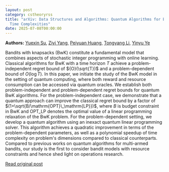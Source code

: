 ```yaml
---
layout: post
category: cstheoryrss
title: "arXiv: Data Structures and Algorithms: Quantum Algorithms for Bandits with Knapsacks with Improved Regret and
  Time Complexities"
date: 2025-07-08T00:00:00
---
```


**Authors:** [Yuexin Su](https://dblp.uni-trier.de/search?q=Yuexin+Su), [Ziyi Yang](https://dblp.uni-trier.de/search?q=Ziyi+Yang), [Peiyuan Huang](https://dblp.uni-trier.de/search?q=Peiyuan+Huang), [Tongyang Li](https://dblp.uni-trier.de/search?q=Tongyang+Li), [Yinyu Ye](https://dblp.uni-trier.de/search?q=Yinyu+Ye)

Bandits with knapsacks (BwK) constitute a fundamental model that combines
aspects of stochastic integer programming with online learning. Classical
algorithms for BwK with a time horizon $T$ achieve a problem-independent regret
bound of ${O}(\sqrt{T})$ and a problem-dependent bound of ${O}(\log T)$. In
this paper, we initiate the study of the BwK model in the setting of quantum
computing, where both reward and resource consumption can be accessed via
quantum oracles. We establish both problem-independent and problem-dependent
regret bounds for quantum BwK algorithms. For the problem-independent case, we
demonstrate that a quantum approach can improve the classical regret bound by a
factor of $(1+\sqrt{B/\mathrm{OPT}\_\mathrm{LP}})$, where $B$ is budget
constraint in BwK and $\mathrm{OPT}\_{\mathrm{LP}}$ denotes the optimal value of
a linear programming relaxation of the BwK problem. For the problem-dependent
setting, we develop a quantum algorithm using an inexact quantum linear
programming solver. This algorithm achieves a quadratic improvement in terms of
the problem-dependent parameters, as well as a polynomial speedup of time
complexity on problem's dimensions compared to classical counterparts. Compared
to previous works on quantum algorithms for multi-armed bandits, our study is
the first to consider bandit models with resource constraints and hence shed
light on operations research.

[Read original post](http://arxiv.org/abs/2507.04438v1)

